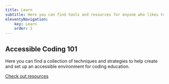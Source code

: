 ```yaml
---
title: Learn
subtitle: Here you can find tools and resources for anyone who likes to learn to code. Beginners, learners, parents, and teachers can explore many activities to find a place to start.
eleventyNavigation:
    key: Learn
    order: 3
---
```

## Accessible Coding 101

Here you can find a collection of techniques and strategies to help create and set up an accessible environment for
coding education.

[Check out resources](/learn/resources/)
